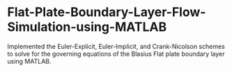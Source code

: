 # Flat-Plate-Boundary-Layer-Flow-Simulation-using-MATLAB
Implemented the Euler-Explicit, Euler-Implicit, and Crank-Nicolson schemes to solve for the governing equations of the Blasius Flat plate boundary layer using MATLAB.
